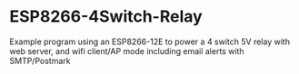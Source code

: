 # ESP8266-4Switch-Relay
Example program using an ESP8266-12E to power a 4 switch 5V relay with web server, and wifi client/AP mode including email alerts with SMTP/Postmark
